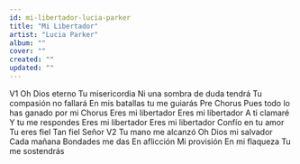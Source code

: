 ```yaml
---
id: mi-libertador-lucia-parker
title: "Mi Libertador"
artist: "Lucia Parker"
album: ""
cover: ""
created: ""
updated: ""
---
```


V1
Oh   Dios   eterno
Tu   misericordia
Ni   una   sombra   de   duda   tendrá
Tu   compasión   no   fallará
En   mis   batallas   tu   me   guiarás
Pre Chorus
Pues   todo   lo   has   ganado   por   mi
Chorus
Eres   mi   libertador
Eres   mi   libertador
A   ti   clamaré
Y   tu   me   respondes
Eres   mi   libertador
Eres   mi   libertador
Confío   en   tu   amor
Tu   eres   fiel
Tan   fiel   Señor
V2
Tu   mano   me   alcanzó
Oh   Dios   mi   salvador
Cada   mañana
Bondades   me   das
En   aflicción
Mi   provisión
En   mi   flaqueza
Tu   me   sostendrás